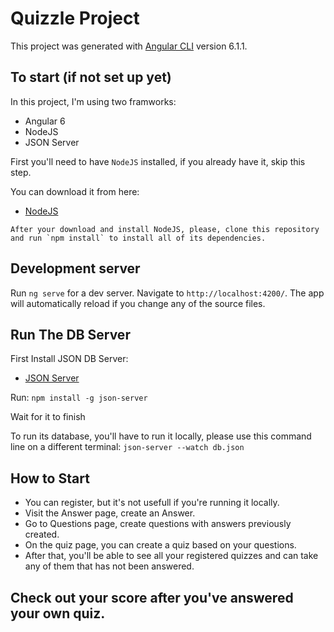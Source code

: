 # Quizzle Project
This project was generated with [Angular CLI](https://github.com/angular/angular-cli) version 6.1.1.

## To start (if not set up yet) 
In this project, I'm using two framworks: 
* Angular 6
* NodeJS 
* JSON Server

First you'll need to have `NodeJS` installed, if you already have it, skip this step.

You can download it from here: 
* [NodeJS](https://nodejs.org/en/download/)

```
After your download and install NodeJS, please, clone this repository and run `npm install` to install all of its dependencies.  
```

## Development server

Run `ng serve` for a dev server. Navigate to `http://localhost:4200/`. The app will automatically reload if you change any of the source files.



## Run The DB Server
First Install JSON DB Server: 
* [JSON Server](https://github.com/typicode/json-server)

Run: `npm install -g json-server`

Wait for it to finish

To run its database, you'll have to run it locally, please use this command line on a different terminal:
`json-server --watch db.json`



## How to Start

* You can register, but it's not usefull if you're running it locally.
* Visit the Answer page, create an Answer.
* Go to Questions page, create questions with answers previously created.
* On the quiz page, you can create a quiz based on your questions. 
* After that, you'll be able to see all your registered quizzes and can take any of them that has not been answered. 

## Check out your score after you've answered your own quiz. 


